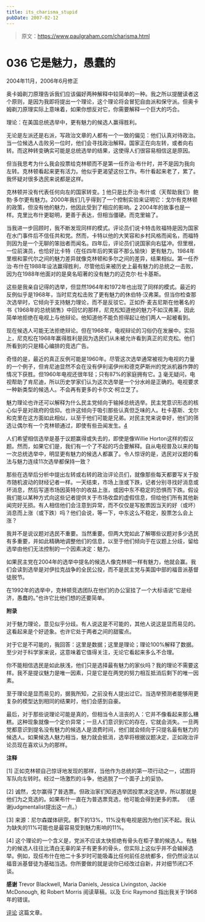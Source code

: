 ```yaml
---
title: its_charisma_stupid
pubDate: 2007-02-12
---
```


> 原文：https://www.paulgraham.com/charisma.html 

            
# 036 它是魅力，愚蠢的

[](https://s.turbifycdn.com/aah/paulgraham/it-s-charisma-stupid-11.gif)   
  
2004年11月，2006年6月修正   
  
奥卡姆剃刀原理告诉我们应该偏好两种解释中较简单的一种。我之所以提醒读者这个原则，是因为我即将提出一个理论，这个理论将会冒犯自由派和保守派。但奥卡姆剃刀原理实际上意味着，如果你想反对它，你需要解释一个巨大的巧合。   
  
理论：在美国总统选举中，更有魅力的候选人赢得胜利。   
  
无论是左派还是右派，写政治文章的人都有一个一致的偏见：他们认真对待政治。当一位候选人击败另一位时，他们会寻找政治解释。国家正在向左转，或者向右转。而这种转变确实可能是总统选举的结果，这使得人们很容易相信这是原因。   
  
但当我思考为什么我会投票给克林顿而不是第一任乔治·布什时，并不是因为我向左转。克林顿看起来更有活力。他似乎更渴望这份工作。布什看起来老了，累了。我怀疑对很多选民来说都是这样。   
  
克林顿并没有代表任何向左的国家转变。[1](#its_charisma_stupid_note1) 他只是比乔治·布什或（天帮助我们）鲍勃·多尔更有魅力。2000年我们几乎得到了一个控制实验来证明它：戈尔有克林顿的政策，但没有他的魅力，他因此受到了相应的影响。[2](#its_charisma_stupid_note2) 2004年的故事也是一样。克里比布什更聪明，更善于表达，但相当僵硬。而克里输了。   
  
当我进一步回顾时，我不断发现同样的模式。评论员们说卡特击败福特是因为国家在水门事件后不信任共和党。然而，卡特以他的大笑容和乡村风格而闻名，而福特则因为是一个无聊的笨拙者而闻名。四年后，评论员们说国家向右猛冲。但里根，一位前演员，也恰好比卡特（在任四年后的笑容不那么愉快）更有魅力。1984年里根和蒙代尔之间的魅力差异就像克林顿和多尔之间的差异，结果相似。第一任乔治·布什在1988年设法赢得胜利，尽管他后来被历史上最有魅力的总统之一击败，因为在1988年他面对的是臭名昭著的没有魅力的迈克尔·杜卡基斯。   
  
这些是我亲自记得的选举，但显然1964年和1972年也出现了同样的模式。最近的反例似乎是1968年，当时尼克松击败了更有魅力的休伯特·汉弗莱。但当你检查那次选举时，它倾向于支持魅力理论，而不是反驳它。正如乔·麦吉尼斯在他著名的书《1968年的总统销售》中回忆的那样，尼克松知道他的魅力不如汉弗莱，因此简单地拒绝在电视上与他辩论。他知道他不能负担得起让他们两人一起被看到。   
  
现在候选人可能无法拒绝辩论。但在1968年，电视辩论的习俗仍在发展中。实际上，尼克松在1968年赢得胜利是因为选民们从未被允许看到真正的尼克松。他们所看到的只是精心编排的竞选广告。   
  
奇怪的是，最近的真正反例可能是1960年。尽管这次选举通常被视为电视的力量的一个例子，但肯尼迪显然不会在没有伊利诺伊州和德克萨斯州的党派机器作弊的情况下获胜。但1960年电视还很年轻；只有87%的家庭拥有它。[3](#its_charisma_stupid_note3) 毫无疑问，电视帮助了肯尼迪，所以历史学家们认为这次选举是一个分水岭是正确的。电视要求一种新类型的候选人。不会再有更多的卡尔文·柯立芝了。   
  
魅力理论也许还可以解释为什么民主党倾向于输掉总统选举。民主党意识形态的核心似乎是对政府的信仰。也许这倾向于吸引那些认真但乏味的人。杜卡基斯、戈尔和克里在这方面如此相似，以至于他们可能是兄弟。对民主党来说幸好，他们的筛选让偶尔有一个克林顿通过，即使有些丑闻发生。[4](#its_charisma_stupid_note4)   
  
人们希望相信选举是基于议题赢得或失去的，即使是像Willie Horton这样的假议题。然而，如果它们是，我们有一个了不起的巧合要解释。自从电视普及以来的每一次总统选举中，明显更有魅力的候选人都赢了。令人惊讶的是，选民对议题的看法与魅力连续11次选举都保持一致？   
  
那些在选举后分析中提出左转或右转的政治评论员们，就像那些每天都要写关于股市随机波动的财经记者一样。一天结束，市场上涨或下跌，记者分别寻找好消息或坏消息，然后写道市场因英特尔的收益上涨，或因中东不稳定的恐惧而下跌。假设我们能以某种方式向这些记者提供关于市场收盘的虚假信息，但给他们所有其他新闻完好无损。有人相信他们会注意到异常，而不仅仅是写股票因当天的好（或坏）消息而上涨（或下跌）吗？他们会说，等一下，中东这么不稳定，股票怎么会上涨？   
  
我并不是说议题对选民不重要。当然重要。但两大党如此了解哪些议题对多少选民有多重要，并如此精确地调整他们的信息，以至于他们倾向于在议题上分歧，留给选举由他们无法控制的一个因素决定：魅力。   
  
如果民主党在2004年的选举中提名的候选人像克林顿一样有魅力，他就会赢。我们会读到选举是对伊拉克战争的全民公投，而不是民主党与美国中部的福音派基督徒脱节。   
  
在1992年的选举中，克林顿竞选团队在他们的办公室挂了一个大标语说“它是经济，愚蠢的。”也许它比他们想的还要简单。   
  
**附录**   
  
对于魅力理论，意见似乎分歧。有人说这是不可能的，其他人说这是显而易见的。这看起来是个好迹象。也许它处于两者之间的甜蜜点。   
  
对于它是不可能的，我回答：这里是数据；这里是理论；理论100%解释了数据。至少对于科学家来说，这意味着它值得关注，无论它看起来多么不合理。   
  
你不能相信选民是如此肤浅，他们只是选择最有魅力的家伙吗？我的理论不需要这样。我不是提议魅力是唯一因素，只是它是在两党的努力相互抵消后剩下的唯一因素。   
  
至于理论是显而易见的，据我所知，之前没有人提出过它。当选举预测者能够用更复杂的模型达到相同的结果时，他们会感到自豪。   
  
最后，对于那些说理论可能是真的，但相当令人沮丧的人：它并不像看起来那么糟糕。这种现象就像一个定价异常；一旦人们意识到它的存在，它就会消失。一旦两党都意识到提名没有魅力的候选人是浪费时间，他们就会倾向于只提名最有魅力的候选人。如果候选人魅力相当，魅力就会抵消，选举将根据议题决定，正如政治评论员现在喜欢认为的那样。   
  
**注释**   
  
<a name=its_charisma_stupid_note1>[1]</a> 正如克林顿自己惊讶地发现的那样，当他作为总统的第一项行动之一，试图将军队向左转时。经过一场激烈的斗争，他逃脱了一个面子上的妥协。   
  
<a name=its_charisma_stupid_note2>[2]</a> 诚然，戈尔赢得了普选票。但政治家们知道选举团投票决定选举，所以那就是他们为之竞选的。如果布什一直在为普选票竞选，他可能会得到更多的票。 （感谢judgmentalist提出这一点。）   
  
<a name=its_charisma_stupid_note3>[3]</a> 来源：尼尔森媒体研究。剩下的13%，11%没有电视是因为他们买不起。我认为缺失的11%可能也是最容易受到魅力影响的11%。   
  
<a name=its_charisma_stupid_note4>[4]</a> 这个理论的一个含义是，党派不应该太快拒绝有骨头在柜子里的候选人。有魅力的候选人往往比清白无辜的呆子有更多的骨头，但实际上这似乎并不会输掉选举。例如，现任布什在他二十多岁时可能吸毒比任何前任总统都多，但仍然设法以福音派基督徒为基础当选。你所要做的就是说你已经改过自新，并对细节闭口不谈。   
  
**感谢** Trevor Blackwell, Maria Daniels, Jessica Livingston, Jackie McDonough, 和 Robert Morris 阅读草稿，以及 Eric Raymond 指出我关于1968年的错误。   
  
[](http://reddit.com) [评论](http://reddit.com/info/8zp7/comments) 这篇文章。   
